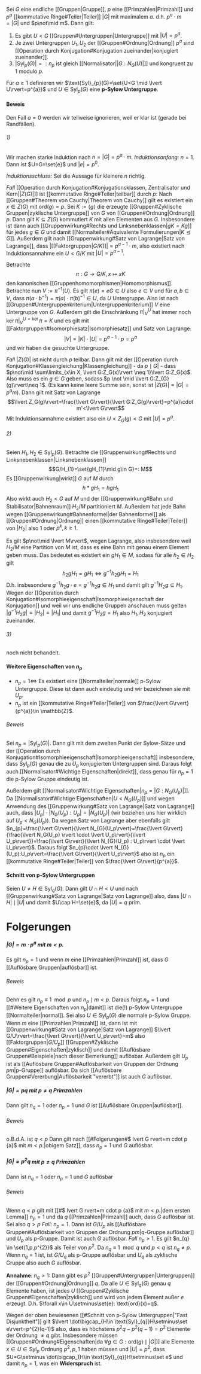 Sei $G$ eine endliche [[Gruppen|Gruppe]], $p$ eine [[Primzahlen|Primzahl]] und $p^{a}$ [[kommutative Ringe#Teiler|Teiler]] $\lvert G\rvert$ mit maximalem $a$. d.h. $p^{a}\cdot m = \lvert G\rvert$ und $p\not\mid m$. Dann gilt:
1) Es gibt $U < G$ [[Gruppen#Untergruppen|Untergruppe]] mit $\lvert U\rvert=p^{a}$.
2) Je zwei Untergruppen $U_{1},U_{2}$ der [[Gruppen#Ordnung|Ordnung]] $p^{a}$ sind [[Operation durch Konjugation#Konjugation zueinander|konjugiert zueinander]].
3) $\lvert \text{Syl}_{p}(G)\rvert =:n_{p}$ ist gleich [[Normalisator|$\lvert G:N_{G}(U)\rvert$]] und kongruent zu $1$ modulo $p$.

Für $a \geq 1$  definieren wir $\text{Syl}_{p}(G)=\set{U<G \mid \lvert U\rvert=p^{a}}$ und $U\in \text{Syl}_{p}(G)$ eine **p-Sylow Untergruppe**.
#### Beweis
Den Fall $a=0$ werden wir teilweise ignorieren, weil er klar ist (gerade bei Randfällen).
###### 1)
Wir machen starke Induktion nach $n=\lvert G\rvert=p^{a}\cdot m$.
*Induktionsanfang:* $n=1$. Dann ist $U=G=\set{e}$ und $\lvert {e}\rvert=p^{0}$.  

*Induktionsschluss:* Sei die Aussage für kleinere $n$ richtig. 

*Fall* [[Operation durch Konjugation#Konjugationsklassen, Zentralisator und Kern|$\lvert Z(G)\rvert$]] ist [[kommutative Ringe#Teiler|teilbar]] durch $p$:
Nach [[Gruppen#Theorem von Cauchy|Theorem von Cauchy]] gilt es existiert ein $x \in Z(G)$ mit $\text{ord}(g)=p$. Sei $K:=\langle g\rangle$ die erzeugte  [[Gruppen#Zyklische Gruppen|zyklische Untergruppe]] von $G$ von [[Gruppen#Ordnung|Ordnung]] $p$.  Dann gilt $K\subseteq Z(G)$ kommutiert $K$ mit allen Elementen aus $G$. Insbesondere ist dann auch [[Gruppenwirkung#Rechts und Linksnebenklassen|$gK=Kg$]] für jedes $g\in G$ und damit [[Normalteiler#Äquivalente Formulierungen|$K \trianglelefteq G$]]. Außerdem gilt nach [[Gruppenwirkung#Satz von Lagrange|Satz von Lagrange]], dass
$\lvert$[[Faktorgruppen|$G/K$]]$\rvert=p^{a-1}\cdot m$, also existiert nach Induktionsannahme ein $U < G/K$ mit $\lvert U\rvert=p^{a-1}$. 

Betrachte $$\pi:G \rightarrow G/K,x\mapsto xK$$den kanonischen [[Gruppenhomomorphismen|Homomorphismus]]. Betrachte nun $V:=\pi^{-1}(U)$. Es gilt $\pi(e)=eG\in U$ also $e\in V$ und für $a,b\in V$, dass $\pi(a\cdot b^{-1})=\pi(a)\cdot \pi(b)^{-1}\in U$, da $U$ Untergruppe. Also ist nach [[Gruppen#Untergruppenkriterium|Untergruppenkriterium]] $V$ eine Untergruppe von $G$. 
Außerdem gilt die Einschränkung $\pi\lvert_{V}^U$ hat immer noch $\ker \pi\lvert_{V}^{U=\ker}\pi=K$ und es gilt mit [[Faktorgruppen#Isomorphiesatz|Isomorphiesatz]] und Satz von Lagrange:$$\lvert V\rvert=\lvert K\rvert\cdot  \lvert U\rvert=p^{a-1}\cdot p=p^{a}$$und wir haben die gesuchte Untergruppe.

*Fall* $\lvert Z(G)\rvert$ ist nicht durch $p$ teilbar.
Dann gilt mit der [[Operation durch Konjugation#Klassengleichung|Klassengleichung]] - da $p \mid G\rvert$ - dass $p\not\mid \sum\limits_{x\in X, \lvert G:Z_G(x)\rvert \neq 1}\lvert G:Z_G(x)$. Also muss es ein $g\in G$ geben, sodass $p \not \mid \lvert G:Z_{G}(g)\rvert\neq 1$. (Es kann keine leere Summe sein, sonst ist $\lvert Z(G)\rvert=\lvert G\rvert=p^{a}m$). Dann gilt mit Satz von Lagrange $$\lvert Z_G(g)\rvert=\frac{\lvert G\rvert}{\lvert G:Z_G(g)\rvert}=p^{a}\cdot m'<\lvert G\rvert$$ Mit Induktionsannahme existiert also ein $U<Z_G(g)<G$ mit $\lvert U\rvert=p^a$. 

###### 2)
Seien $H_{1},H_{2}\in \text{Syl}_{p}(G)$. Betrachte die [[Gruppenwirkung#Rechts und Linksnebenklassen|Linksnebenklassen]] $$G/H_{1}=\set{gH_{1}\mid g\in G}=: M$$
Es [[Gruppenwirkung|wirkt]] $G$ auf $M$ durch $$h*gH_{1}=hgH_{1}$$Also wirkt auch $H_{2}< G$ auf $M$ und der [[Gruppenwirkung#Bahn und Stabilisator|Bahnenraum]] $H_{2}/M$ partitioniert $M$. Außerdem hat jede Bahn wegen [[Gruppenwirkung#Bahnenformel|der Bahnenformel]] als [[Gruppen#Ordnung|Ordnung]] einen [[kommutative Ringe#Teiler|Teiler]] von $\lvert H_2\rvert$ also $1$ oder $p^{k},k\geq 1$.  

Es gilt $p\not\mid \lvert M\rvert$, wegen Lagrange, also insbesondere weil $H_{2}/M$ eine Partition von $M$ ist, dass es eine Bahn mit genau einem Element geben muss. Das bedeutet es existiert ein $gH_{1}\in M$, sodass für alle $h_{2}\in H_{2}$ gilt $$h_{2}gH_{1}=gH_{1}\iff g^{-1}h_{2}gH_{1}=H_{1}$$D.h. insbesondere $g^{-1}h_{2}g\cdot e=g^{-1}h_{2}g\in H_{1}$ und damit gilt $g^{-1}H_{2}g\subseteq H_{1}$.
Wegen der [[Operation durch Konjugation#Isomorphieeigenschaft|Isomorphieeigenschaft der Konjugation]] und weil wir uns endliche Gruppen anschauen muss gelten $\lvert g^{-1}H_{2}g\rvert=\lvert H_{2}\rvert=\lvert H_1\rvert$ und damit $g^{-1}H_{2}g=H_{1}$ also $H_{1},H_{2}$ konjugiert zueinander. 

###### 3)
noch nicht behandelt.

#### Weitere Eigenschaften von $n_{p}$
- $n_{p} =1 \iff$ Es existiert eine [[Normalteiler|normale]] p-Sylow Untergruppe. Diese ist dann auch eindeutig und wir bezeichnen sie mit $U_{p}$.
- $n_{p}$ ist ein [[kommutative Ringe#Teiler|Teiler]] von $\frac{\lvert G\rvert}{p^{a}}\in \mathbb{Z}$. 

###### Beweis
Sei $n_{p}=\lvert \text{Syl}_{p}(G)\rvert$. Dann gilt mit dem zweiten Punkt der Sylow-Sätze und der [[Operation durch Konjugation#Isomorphieeigenschaft|Isomorphieeigenschaft]] insbesondere, dass $\text{Syl}_{p}(G)$ genau die zu $U_p$ konjugierten Untergruppen sind. Daraus folgt auch [[Normalisator#Wichtige Eigenschaften|direkt]], dass genau für $n_{p}=1$ die p-Sylow Gruppe eindeutig ist.

Außerdem gilt [[Normalisator#Wichtige Eigenschaften|$n_{p}=\lvert G: N_{G}(U_p)\rvert$]]. Da [[Normalisator#Wichtige Eigenschaften|$U < N_G(U_p)$]] und wegen Anwendung des [[Gruppenwirkung#Satz von Lagrange|Satz von Lagrange]] auch, dass $\lvert U_p\rvert \cdot \lvert N_{G}(U_p) : U_p\rvert= \lvert N_{G}(U_p)\rvert$ (wir beziehen uns hier wirklich auf $U_p < N_{G}(U_p)$). Da wegen Satz von Lagrange aber ebenfalls gilt $n_{p}=\frac{\lvert G\rvert}{\lvert N_{G}(U_p\rvert}=\frac{\lvert G\rvert}{\frac{\lvert N_G(U_p) \rvert \cdot \lvert U_p\rvert}{\lvert U_p\rvert}}=\frac{\lvert G\rvert}{\lvert N_{G}(U_p) : U_p\rvert \cdot \lvert U_p\rvert}$. Daraus folgt $n_{p}\cdot \lvert N_{G}(U_p):U_p\rvert=\frac{\lvert G\rvert}{\lvert U_p\rvert}$ also ist $n_{p}$ ein [[kommutative Ringe#Teiler|Teiler]] von $\frac{\lvert G\rvert}{p^{a}}$.   

#### Schnitt von p-Sylow Untergruppen
 Seien $U\neq H \in \text{Syl}_{q}(G)$. Dann gilt $U \cap H<U$ und nach [[Gruppenwirkung#Satz von Lagrange|Satz von Lagrange]] also, dass $\lvert U\cap H\rvert \mid \lvert U\rvert$ und damit $U\cap H=\set{e}$, da $\lvert U\rvert=q$ prim. 

# Folgerungen
##### $\lvert G\rvert=m\cdot p^{a}$ mit $m < p$.
Es gilt $n_{p}=1$ und wenn $m$ eine [[Primzahlen|Primzahl]] ist, dass $G$ [[Auflösbare Gruppen|auflösbar]] ist.

###### Beweis
Denn es gilt $n_{p} \equiv 1 \mod p$ und $n_{p} \mid m< p$. Daraus folgt $n_{p}=1$ und [[#Weitere Eigenschaften von $n_{p}$|damit]] ist die(!) p-Sylow Untergruppe [[Normalteiler|normal]]. Sei also $U\in \text{Syl}_{p}(G)$ die normale p-Sylow Gruppe. Wenn $m$ eine [[Primzahlen|Primzahl]] ist, dann ist mit [[Gruppenwirkung#Satz von Lagrange|Satz von Lagrange]] $\lvert G/U\rvert=\frac{\lvert G\rvert}{\lvert U_p\rvert}=m$ also [[Faktorgruppen|$G/U_p$]] [[Gruppen#Zyklische Gruppen#Eigenschaften|zyklisch]] und damit [[Auflösbare Gruppen#Beispiele|nach dieser Bemerkung]] auflösbar. Außerdem gilt $U_p$ ist als [[Auflösbare Gruppen#Auflösbarkeit von Gruppen der Ordnung $p {m}$|p-Gruppe]] auflösbar. Da sich [[Auflösbare Gruppen#Vererbung|Auflösbarkeit "vererbt"]] ist auch $G$ auflösbar.
 
##### $\lvert G\rvert=pq$ mit $p\neq q$ Primzahlen
Dann gilt $n_{q}=1$ oder $n_{p}=1$ und $G$ ist [[Auflösbare Gruppen|auflösbar]].
###### Beweis
o.B.d.A. ist $q < p$ 
Dann gilt nach [[#Folgerungen#$ lvert G rvert=m cdot p {a}$ mit $m < p$.|obigem Satz]], dass $n_{p}=1$ und $G$ auflösbar. 

##### $\lvert G\rvert= p^{2}q$ mit $p\neq q$ Primzahlen
Dann ist $n_{q}=1$ oder $n_{p}=1$ und $G$ auflösbar
###### Beweis
Wenn $q < p$ gilt mit [[#$ lvert G rvert=m cdot p {a}$ mit $m < p$.|dem ersten Lemma]] $n_{p}=1$ und da $q$ [[Primzahlen|Primzahl]] auch, dass $G$ auflösbar ist. 
Sei also $q >p$
*Fall:* $n_{p}=1$. Dann ist $G/U_{p}$ als [[Auflösbare Gruppen#Auflösbarkeit von Gruppen der Ordnung $p {m}$|q-Gruppe auflösbar]] und $U_{p}$ als p-Gruppe. Damit ist auch $G$ auflösbar.
*Fall* $n_{p} > 1$.
Es gilt $n_{q} \in \set{1,p,p^{2}}$ als Teiler von $p^{2}$. Da $n_{q}\equiv 1 \mod q$ und $p<q$ ist $n_{q}\neq p$.
Wenn $n_{q}=1$ ist, ist $G/U_{q}$ als p-Gruppe auflösbar und $U_{q}$ als zyklische Gruppe also auch $G$ auflösbar.

**Annahme**: $n_{q}>1$:
Dann gibt es $p^2$ [[Gruppen#Untergruppen|Untergruppen]] der [[Gruppen#Ordnung|Ordnung]] $q$.
Da alle $U\in \text{Syl}_{q}(G)$ genau $q$ Elemente haben, ist jedes $U$ [[Gruppen#Zyklische Gruppen#Eigenschaften|zyklisch]] und wird von jedem Element außer $e$ erzeugt. D.h. $\forall x\in U\setminus\set{e}: \text{ord}(x)=q$. 

Wegen der oben bewiesenen [[#Schnitt von p-Sylow Untergruppen|"Fast Disjunktheit"]] gilt $\lvert \dot\bigcap_{H\in \text{Syl}_{q}}H\setminus\set e\rvert=p^{2}(q-1)$ also, dass es höchstens $p^{2}q-p^{2}(q-1)=p^{2}$ Elemente der Ordnung $\neq q$ gibt.
Insbesondere müssen [[Gruppen#Ordnung#Eigenschaften|da $\forall g\in G:\text{ord}(g) \mid \lvert G \rvert$]] alle Elemente $x\in U \in \text{Syl}_{p}$ Ordnung $p^{2}, p, 1$ haben müssen und $\lvert U\rvert=p^2$, dass $U=G\setminus \dot\bigcap_{H\in \text{Syl}_{q}}H\setminus\set e$ und damit $n_{p}=1$, was ein **Widerspruch** ist.


